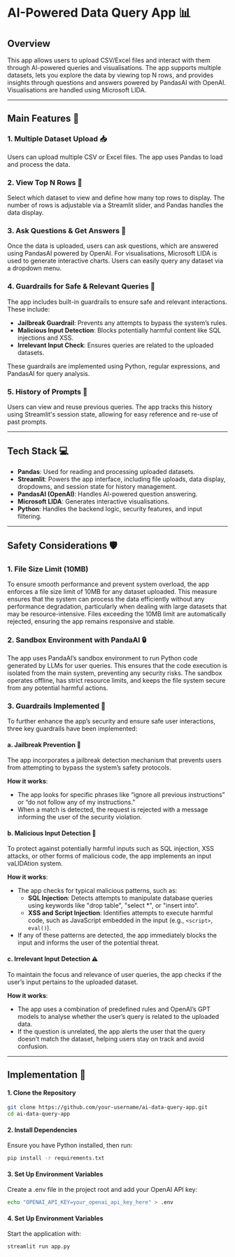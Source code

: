 # AI-Powered Data Query App 📊

## Overview
This app allows users to upload CSV/Excel files and interact with them through AI-powered queries and visualisations. The app supports multiple datasets, lets you explore the data by viewing top N rows, and provides insights through questions and answers powered by PandasAI with OpenAI. Visualisations are handled using Microsoft LIDA.

---

## Main Features 🎉

### 1. **Multiple Dataset Upload 📥**
Users can upload multiple CSV or Excel files. The app uses Pandas to load and process the data.

### 2. **View Top N Rows 👀**
Select which dataset to view and define how many top rows to display. The number of rows is adjustable via a Streamlit slider, and Pandas handles the data display.

### 3. **Ask Questions & Get Answers 💬**
Once the data is uploaded, users can ask questions, which are answered using PandasAI powered by OpenAI. For visualisations, Microsoft LIDA is used to generate interactive charts. Users can easily query any dataset via a dropdown menu.

### 4. **Guardrails for Safe & Relevant Queries 🚧**
The app includes built-in guardrails to ensure safe and relevant interactions. These include:
- **Jailbreak Guardrail**: Prevents any attempts to bypass the system’s rules.
- **Malicious Input Detection**: Blocks potentially harmful content like SQL injections and XSS.
- **Irrelevant Input Check**: Ensures queries are related to the uploaded datasets.

These guardrails are implemented using Python, regular expressions, and PandasAI for query analysis.

### 5. **History of Prompts 🔄**
Users can view and reuse previous queries. The app tracks this history using Streamlit's session state, allowing for easy reference and re-use of past prompts.

---

## Tech Stack 💻
- **Pandas**: Used for reading and processing uploaded datasets.
- **Streamlit**: Powers the app interface, including file uploads, data display, dropdowns, and session state for history management.
- **PandasAI (OpenAI)**: Handles AI-powered question answering.
- **Microsoft LIDA**: Generates interactive visualisations.
- **Python**: Handles the backend logic, security features, and input filtering.

---

## Safety Considerations 🛡️

### 1. **File Size Limit (10MB)**
To ensure smooth performance and prevent system overload, the app enforces a file size limit of 10MB for any dataset uploaded. This measure ensures that the system can process the data efficiently without any performance degradation, particularly when dealing with large datasets that may be resource-intensive. Files exceeding the 10MB limit are automatically rejected, ensuring the app remains responsive and stable.

### 2. **Sandbox Environment with PandaAI 🔒**
The app uses PandaAI’s sandbox environment to run Python code generated by LLMs for user queries. This ensures that the code execution is isolated from the main system, preventing any security risks. The sandbox operates offline, has strict resource limits, and keeps the file system secure from any potential harmful actions.

### 3. **Guardrails Implemented 🚧**
To further enhance the app’s security and ensure safe user interactions, three key guardrails have been implemented:

#### a. **Jailbreak Prevention 🚫**
The app incorporates a jailbreak detection mechanism that prevents users from attempting to bypass the system’s safety protocols. 

**How it works**:
- The app looks for specific phrases like “ignore all previous instructions” or “do not follow any of my instructions.”
- When a match is detected, the request is rejected with a message informing the user of the security violation.

#### b. **Malicious Input Detection 🛑**
To protect against potentially harmful inputs such as SQL injection, XSS attacks, or other forms of malicious code, the app implements an input vaLIDAtion system. 

**How it works**:
- The app checks for typical malicious patterns, such as:
  - **SQL Injection**: Detects attempts to manipulate database queries using keywords like "drop table", "select *", or "insert into".
  - **XSS and Script Injection**: Identifies attempts to execute harmful code, such as JavaScript embedded in the input (e.g., `<script>`, `eval()`).
- If any of these patterns are detected, the app immediately blocks the input and informs the user of the potential threat.

#### c. **Irrelevant Input Detection ⚠️**
To maintain the focus and relevance of user queries, the app checks if the user’s input pertains to the uploaded dataset. 

**How it works**:
- The app uses a combination of predefined rules and OpenAI’s GPT models to analyse whether the user’s query is related to the uploaded data.
- If the question is unrelated, the app alerts the user that the query doesn’t match the dataset, helping users stay on track and avoid confusion.

---

## **Implementation 🚀**
#### **1. Clone the Repository**  
```sh
git clone https://github.com/your-username/ai-data-query-app.git  
cd ai-data-query-app
```

#### **2. Install Dependencies**  
Ensure you have Python installed, then run:
```sh
pip install -r requirements.txt  
```

#### **3. Set Up Environment Variables** 
Create a .env file in the project root and add your OpenAI API key:
```sh
echo "OPENAI_API_KEY=your_openai_api_key_here" > .env  
```

#### **4. Set Up Environment Variables** 
Start the application with:
```sh
streamlit run app.py
```






